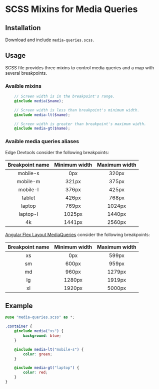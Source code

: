 # SCSS Mixins for Media Queries
## Installation
Download and include `media-queries.scss`.

## Usage
SCSS file provides three mixins to control media queries and a map with several breakpoints.

### Avaible mixins
```scss
    // Screen width is in the breakpoint's range.
    @include media($name);

    // Screen width is less than breakpoint's minimum width.
    @include media-lt($name);

    // Screen width is greater than breakpoint's maximum width.
    @include media-gt($name);
```

### Avaible media queries aliases
Edge Devtools consider the following breakpoints:

| Breakpoint name | Minimum width | Maximum width |
| :-------------: | :-----------: | :-----------: |
|    mobile-s     |      0px      |     320px     |
|    mobile-m     |     321px     |     375px     |
|    mobile-l     |     376px     |     425px     |
|     tablet      |     426px     |     768px     |
|     laptop      |     769px     |    1024px     |
|    laptop-l     |    1025px     |    1440px     |
|       4k        |    1441px     |    2560px     |

[Angular Flex Layout MediaQueries](https://github.com/angular/flex-layout/wiki/Responsive-API#mediaqueries-and-aliases) consider the following breakpoints:

| Breakpoint name | Minimum width | Maximum width |
| :-------------: | :-----------: | :-----------: |
|       xs        |      0px      |     599px     |
|       sm        |     600px     |     959px     |
|       md        |     960px     |    1279px     |
|       lg        |    1280px     |    1919px     |
|       xl        |    1920px     |    5000px     |

## Example
```scss
@use "media-queries.scss" as *;

.container {
    @include media("xs") {
        background: blue;
    }

    @include media-lt("mobile-s") {
        color: green;
    }

    @include media-gt("laptop") {
        color: red;
    }
}
```